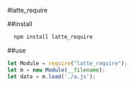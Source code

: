 #latte_require

##install
```bash
  npm install latte_require
```
##use
```js
let Module = require("latte_require");
let m = new Module(__filename);
let data = m.load('./a.js');
```